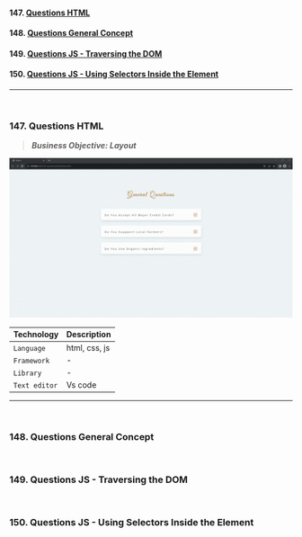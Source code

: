 #### 147. [Questions HTML](#147)

#### 148. [Questions General Concept](#148)

#### 149. [Questions JS - Traversing the DOM](#149)

#### 150. [Questions JS - Using Selectors Inside the Element](#150)

---

<br>

### 147. Questions HTML<a id="147"></a>

> **_Business Objective: Layout_**

<img src="notes/app.gif" >

| Technology    | Description   |
| ------------- | ------------- |
| `Language`    | html, css, js |
| `Framework`   | -             |
| `Library`     | -             |
| `Text editor` | Vs code       |

---

<br>

### 148. Questions General Concept<a id="148"></a>

<br>

### 149. Questions JS - Traversing the DOM<a id="149"></a>

<br>

### 150. Questions JS - Using Selectors Inside the Element<a id="150"></a>

<br>
